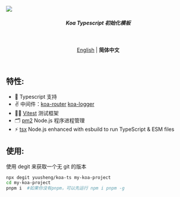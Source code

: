 ![](https://cdn.jsdelivr.net/gh/yuusheng/picgo/img/koates%20logo.png)

<h5 align='center'>Koa Typescript 初始化模板</h5>

<br />

<p align='center'>
<a href="https://github.com/yuusheng/koa-ts">English</a> | <b>简体中文</b>
</p>

<br />

## 特性:

- 💪 Typescript 支持
- ✌️ 中间件：[koa-router](https://github.com/koajs/router) [koa-logger](https://github.com/koajs/logger)
- 👂🏻 [Vitest](https://cn.vitest.dev/) 测试框架
- 🗂 [pm2](https://pm2.keymetrics.io/) Node.js 程序进程管理
- ⚡️ [tsx](https://github.com/esbuild-kit/tsx) Node.js enhanced with esbuild to run TypeScript & ESM files

## 使用:

使用 degit 来获取一个无 git 的版本

```bash
npx degit yuusheng/koa-ts my-koa-project
cd my-koa-project
pnpm i  #如果你没有pnpm，可以先运行 npm i pnpm -g
```
